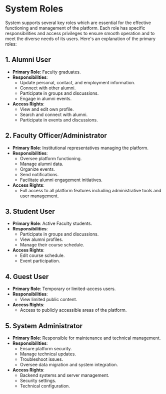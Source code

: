 # System Roles

System supports several key roles which are essential for the effective functioning and management of the platform. Each role has specific responsibilities and access privileges to ensure smooth operation and to meet the diverse needs of its users. Here's an explanation of the primary roles:

## 1. Alumni User
- **Primary Role**: Faculty graduates.
- **Responsibilities**:
  - Update personal, contact, and employment information.
  - Connect with other alumni.
  - Participate in groups and discussions.
  - Engage in alumni events.
- **Access Rights**:
  - View and edit own profile.
  - Search and connect with alumni.
  - Participate in events and discussions.

## 2. Faculty Officer/Administrator
- **Primary Role**: Institutional representatives managing the platform.
- **Responsibilities**:
  - Oversee platform functioning.
  - Manage alumni data.
  - Organize events.
  - Send notifications.
  - Facilitate alumni engagement initiatives.
- **Access Rights**:
  - Full access to all platform features including administrative tools and user management.

## 3. Student User
- **Primary Role**: Active Faculty students.
- **Responsibilities**:
  - Participate in groups and discussions.
  - View alumni profiles.
  - Manage their course schedule.
- **Access Rights**:
  - Edit course schedule.
  - Event participation.

## 4. Guest User
- **Primary Role**: Temporary or limited-access users.
- **Responsibilities**:
  - View limited public content.
- **Access Rights**:
  - Access to publicly accessible areas of the platform.

 ## 5. System Administrator
- **Primary Role**: Responsible for maintenance and technical management.
- **Responsibilities**:
  - Ensure platform security.
  - Manage technical updates.
  - Troubleshoot issues.
  - Oversee data migration and system integration.
- **Access Rights**:
  - Backend systems and server management.
  - Security settings.
  - Technical configuration.
